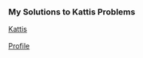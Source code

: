  <h3>My Solutions to Kattis Problems</h3>
 
 <a href="https://open.kattis.com">Kattis</a> <br></br>
 <a href="https://open.kattis.com/users/pekka-venalainen">Profile</a> 
 
